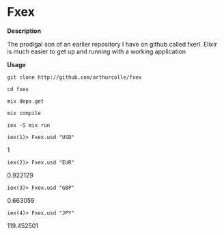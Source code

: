 Fxex
====

**Description**

The prodigal son of an earlier repository I have on github called fxerl.
Elixir is much easier to get up and running with a working application

**Usage**

```git clone http://github.com/arthurcolle/fxex```

```cd fxex```

```mix deps.get```

```mix compile```

```iex -S mix run```

```iex(1)> Fxex.usd "USD"```

1

```iex(2)> Fxex.usd "EUR"```

0.922129

```iex(3)> Fxex.usd "GBP"```

0.663059

```iex(4)> Fxex.usd "JPY"```

119.452501

